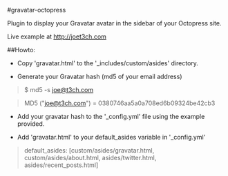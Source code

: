 #gravatar-octopress

Plugin to display your Gravatar avatar in the sidebar of your Octopress site.

Live example at <a href="http://joet3ch.com">http://joet3ch.com</a>


##Howto:

- Copy 'gravatar.html' to the '_includes/custom/asides' directory.

- Generate your Gravatar hash (md5 of your email address)

> $ md5 -s joe@t3ch.com

> MD5 ("joe@t3ch.com") = 0380746aa5a0a708ed6b09324be42cb3

- Add your gravatar hash to the '_config.yml' file using the example provided.

- Add 'gravatar.html' to your default_asides variable in '_config.yml'

> default_asides: [custom/asides/gravatar.html, custom/asides/about.html, asides/twitter.html, asides/recent_posts.html]
